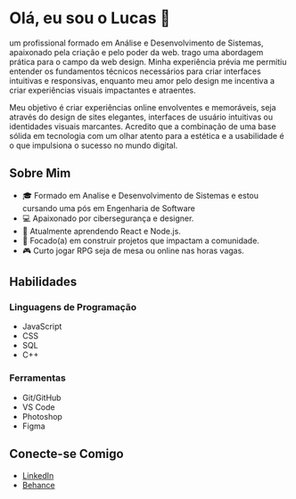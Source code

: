 # Olá, eu sou o Lucas 👋

um profissional formado em Análise e Desenvolvimento de Sistemas, apaixonado pela criação e pelo poder da web. trago uma abordagem prática para o campo da web design. Minha experiência prévia me permitiu entender os fundamentos técnicos necessários para criar interfaces intuitivas e responsivas, enquanto meu amor pelo design me incentiva a criar experiências visuais impactantes e atraentes.  
  
Meu objetivo é criar experiências online envolventes e memoráveis, seja através do design de sites elegantes, interfaces de usuário intuitivas ou identidades visuais marcantes. Acredito que a combinação de uma base sólida em tecnologia com um olhar atento para a estética e a usabilidade é o que impulsiona o sucesso no mundo digital.

## Sobre Mim
- 🎓 Formado em Analise e Desenvolvimento de Sistemas e estou cursando uma pós em Engenharia de Software
- 💻 Apaixonado por cibersegurança e designer.
- 🌱 Atualmente aprendendo React e Node.js.
- 🚀 Focado(a) em construir projetos que impactam a comunidade.
- 🎮 Curto jogar RPG seja de mesa ou online nas horas vagas.

## Habilidades
### Linguagens de Programação
- JavaScript 
- CSS
- SQL
- C++

### Ferramentas
- Git/GitHub 
- VS Code 
- Photoshop
- Figma

## Conecte-se Comigo
- [LinkedIn](https://www.linkedin.com/in/lucas-0liveira-dev/)
- [Behance](https://www.behance.net/lucasoliveira74/projects)
